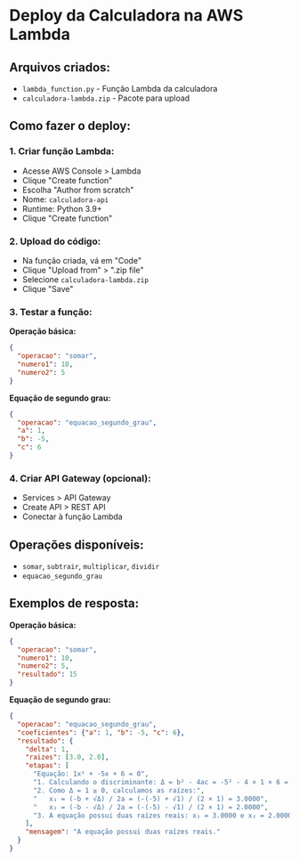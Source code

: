 # Deploy da Calculadora na AWS Lambda

## Arquivos criados:
- `lambda_function.py` - Função Lambda da calculadora
- `calculadora-lambda.zip` - Pacote para upload

## Como fazer o deploy:

### 1. Criar função Lambda:
- Acesse AWS Console > Lambda
- Clique "Create function"
- Escolha "Author from scratch"
- Nome: `calculadora-api`
- Runtime: Python 3.9+
- Clique "Create function"

### 2. Upload do código:
- Na função criada, vá em "Code"
- Clique "Upload from" > ".zip file"
- Selecione `calculadora-lambda.zip`
- Clique "Save"

### 3. Testar a função:

**Operação básica:**
```json
{
  "operacao": "somar",
  "numero1": 10,
  "numero2": 5
}
```

**Equação de segundo grau:**
```json
{
  "operacao": "equacao_segundo_grau",
  "a": 1,
  "b": -5,
  "c": 6
}
```

### 4. Criar API Gateway (opcional):
- Services > API Gateway
- Create API > REST API
- Conectar à função Lambda

## Operações disponíveis:
- `somar`, `subtrair`, `multiplicar`, `dividir`
- `equacao_segundo_grau`

## Exemplos de resposta:

**Operação básica:**
```json
{
  "operacao": "somar",
  "numero1": 10,
  "numero2": 5,
  "resultado": 15
}
```

**Equação de segundo grau:**
```json
{
  "operacao": "equacao_segundo_grau",
  "coeficientes": {"a": 1, "b": -5, "c": 6},
  "resultado": {
    "delta": 1,
    "raizes": [3.0, 2.0],
    "etapas": [
      "Equação: 1x² + -5x + 6 = 0",
      "1. Calculando o discriminante: Δ = b² - 4ac = -5² - 4 × 1 × 6 = 1",
      "2. Como Δ = 1 ≥ 0, calculamos as raízes:",
      "   x₁ = (-b + √Δ) / 2a = (-(-5) + √1) / (2 × 1) = 3.0000",
      "   x₂ = (-b - √Δ) / 2a = (-(-5) - √1) / (2 × 1) = 2.0000",
      "3. A equação possui duas raízes reais: x₁ = 3.0000 e x₂ = 2.0000"
    ],
    "mensagem": "A equação possui duas raízes reais."
  }
}
```